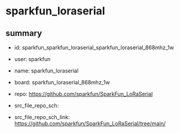 # sparkfun_loraserial
 
## summary 
* id: sparkfun_sparkfun_loraserial_sparkfun_loraserial_868mhz_1w
* user: sparkfun
* name: sparkfun_loraserial
* board: sparkfun_loraserial_868mhz_1w
* repo: https://github.com/sparkfun/SparkFun_LoRaSerial



* src_file_repo_sch: 
* src_file_repo_sch_link: https://github.com/sparkfun/SparkFun_LoRaSerial/tree/main/





